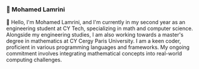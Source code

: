 ### 🌿 Mohamed Lamrini

👋 Hello, I'm Mohamed Lamrini, and I'm currently in my second year as an engineering student at CY Tech, specializing in math and computer science. Alongside my engineering studies, I am also working towards a master's degree in mathematics at CY Cergy Paris University. I am a keen coder, proficient in various programming languages and frameworks. My ongoing commitment involves integrating mathematical concepts into real-world computing challenges.


